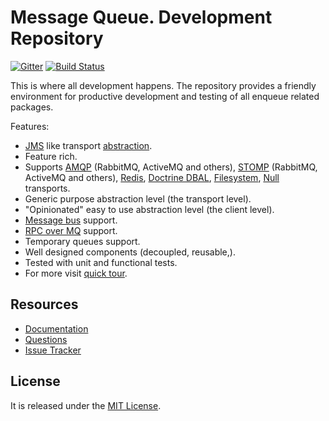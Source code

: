 # Message Queue. Development Repository

[![Gitter](https://badges.gitter.im/php-enqueue/Lobby.svg)](https://gitter.im/php-enqueue/Lobby)
[![Build Status](https://travis-ci.org/php-enqueue/enqueue-dev.png?branch=master)](https://travis-ci.org/php-enqueue/enqueue-dev)

This is where all development happens. The repository provides a friendly environment for productive development and testing of all enqueue related packages.

Features:

* [JMS](https://docs.oracle.com/javaee/7/api/javax/jms/package-summary.html) like transport [abstraction](https://github.com/php-enqueue/psr-queue).
* Feature rich.
* Supports [AMQP](docs/transport/amqp.md) (RabbitMQ, ActiveMQ and others), [STOMP](docs/transport/stomp.md) (RabbitMQ, ActiveMQ and others), [Redis](docs/transport/redis.md), [Doctrine DBAL](docs/transport/dbal.md), [Filesystem](docs/transport/filesystem.md), [Null](docs/transport/null.md) transports.
* Generic purpose abstraction level (the transport level).
* "Opinionated" easy to use abstraction level (the client level).
* [Message bus](http://www.enterpriseintegrationpatterns.com/patterns/messaging/MessageBus.html) support.
* [RPC over MQ](https://www.rabbitmq.com/tutorials/tutorial-one-php.html) support.
* Temporary queues support.
* Well designed components (decoupled, reusable,).
* Tested with unit and functional tests.
* For more visit [quick tour](docs/quick_tour.md).

## Resources

* [Documentation](https://github.com/php-enqueue/enqueue-dev/blob/master/docs/index.md)
* [Questions](https://gitter.im/php-enqueue/Lobby)
* [Issue Tracker](https://github.com/php-enqueue/enqueue-dev/issues)

## License

It is released under the [MIT License](LICENSE).